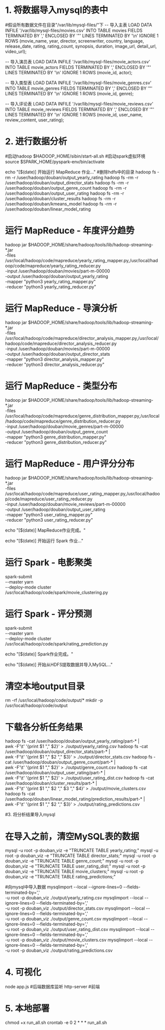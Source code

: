 # 1. 将数据导入mysql的表中
#假设所有数据文件在目录"/var/lib/mysql-files/"下
-- 导入主表
LOAD DATA INFILE '/var/lib/mysql-files/movies.csv'
INTO TABLE movies
FIELDS TERMINATED BY ',' 
ENCLOSED BY '"'
LINES TERMINATED BY '\n'
IGNORE 1 ROWS
(movie_name, year, director, screenwriter, country, language,
 release_date, rating, rating_count, synopsis, duration, image_url,
 detail_url, video_url);

-- 导入演员表
LOAD DATA INFILE '/var/lib/mysql-files/movie_actors.csv'
INTO TABLE movie_actors
FIELDS TERMINATED BY ',' 
ENCLOSED BY '"'
LINES TERMINATED BY '\n'
IGNORE 1 ROWS
(movie_id, actor);

-- 导入类型表
LOAD DATA INFILE '/var/lib/mysql-files/movie_genres.csv'
INTO TABLE movie_genres
FIELDS TERMINATED BY ',' 
ENCLOSED BY '"'
LINES TERMINATED BY '\n'
IGNORE 1 ROWS
(movie_id, genre);

-- 导入评论表
LOAD DATA INFILE '/var/lib/mysql-files/movie_reviews.csv'
INTO TABLE movie_reviews
FIELDS TERMINATED BY ',' 
ENCLOSED BY '"'
LINES TERMINATED BY '\n'
IGNORE 1 ROWS
(movie_id, user_name, review_content, user_rating);


# 2. 进行数据分析
#启动hadoop
$HADOOP_HOME/sibin/start-all.sh
#启动spark虚拟环境
source $SPARK_HOME/pyspark-env/bin/activate

echo "[$(date)] 开始运行 MapReduce 作业..."
#删除hdfs中的目录
hadoop fs -rm -r /user/hadoop/douban/output_yearly_rating
hadoop fs -rm -r /user/hadoop/douban/output_director_stats
hadoop fs -rm -r /user/hadoop/douban/output_genre_count
hadoop fs -rm -r /user/hadoop/douban/output_user_rating
hadoop fs -rm -r /user/hadoop/douban/cluster_results
hadoop fs -rm -r /user/hadoop/douban/kmeans_model
hadoop fs -rm -r /user/hadoop/douban/linear_model_rating

# 运行 MapReduce - 年度评分趋势
hadoop jar $HADOOP_HOME/share/hadoop/tools/lib/hadoop-streaming-*.jar \
  -files /usr/local/hadoop/code/mapreduce/yearly_rating_mapper.py,/usr/local/hadoop/code/mapreduce/yearly_rating_reducer.py \
  -input /user/hadoop/douban/movies/part-m-00000 \
  -output /user/hadoop/douban/output_yearly_rating \
  -mapper "python3 yearly_rating_mapper.py" \
  -reducer "python3 yearly_rating_reducer.py"

# 运行 MapReduce - 导演分析
hadoop jar $HADOOP_HOME/share/hadoop/tools/lib/hadoop-streaming-*.jar \
  -files /usr/local/hadoop/code/mapreduce/director_analysis_mapper.py,/usr/local/hadoop/code/mapreduce/director_analysis_reducer.py \
  -input /user/hadoop/douban/movies/part-m-00000 \
  -output /user/hadoop/douban/output_director_stats \
  -mapper "python3 director_analysis_mapper.py" \
  -reducer "python3 director_analysis_reducer.py"

# 运行 MapReduce - 类型分布
hadoop jar $HADOOP_HOME/share/hadoop/tools/lib/hadoop-streaming-*.jar \
  -files /usr/local/hadoop/code/mapreduce/genre_distribution_mapper.py,/usr/local/hadoop/code/mapreduce/genre_distribution_reducer.py \
  -input /user/hadoop/douban/movie_genres/part-m-00000 \
  -output /user/hadoop/douban/output_genre_count \
  -mapper "python3 genre_distribution_mapper.py" \
  -reducer "python3 genre_distribution_reducer.py"

# 运行 MapReduce - 用户评分分布
hadoop jar $HADOOP_HOME/share/hadoop/tools/lib/hadoop-streaming-*.jar \
  -files /usr/local/hadoop/code/mapreduce/user_rating_mapper.py,/usr/local/hadoop/code/mapreduce/user_rating_reducer.py \
  -input /user/hadoop/douban/movie_reviews/part-m-00000 \
  -output /user/hadoop/douban/output_user_rating \
  -mapper "python3 user_rating_mapper.py" \
  -reducer "python3 user_rating_reducer.py"

echo "[$(date)] MapReduce作业完成。"

echo "[$(date)] 开始运行 Spark 作业..."

# 运行 Spark - 电影聚类
spark-submit \
  --master yarn \
  --deploy-mode cluster \
  /usr/local/hadoop/code/spark/movie_clustering.py

# 运行 Spark - 评分预测
spark-submit \
  --master yarn \
  --deploy-mode cluster \
  /usr/local/hadoop/code/spark/rating_prediction.py

echo "[$(date)] Spark作业完成。"

echo "[$(date)] 开始从HDFS提取数据并导入MySQL..."

# 清空本地output目录
rm -rf /usr/local/hadoop/code/output/*
mkdir -p /usr/local/hadoop/code/output

# 下载各分析任务结果
hadoop fs -cat /user/hadoop/douban/output_yearly_rating/part-* | \
  awk -F'\t' '{print $1 "," $2}' > ./output/yearly_rating.csv
hadoop fs -cat /user/hadoop/douban/output_director_stats/part-* | \
  awk -F'\t' '{print $1 "," $2 "," $3}' > ./output/director_stats.csv
hadoop fs -cat /user/hadoop/douban/output_genre_count/part-* | \
  awk -F'\t' '{print $1 "," $2}' > ./output/genre_count.csv
hadoop fs -cat /user/hadoop/douban/output_user_rating/part-* | \
  awk -F'\t' '{print $1 "," $2}' > ./output/user_rating_dist.csv
hadoop fs -cat /user/hadoop/douban/cluster_results/part-* | \
  awk -F'\t' '{print $1 "," $2 "," $3 "," $4}' > ./output/movie_clusters.csv
hadoop fs -cat /user/hadoop/douban/linear_model_rating/prediction_results/part-* | \
  awk -F'\t' '{print $1 "," $2 "," $3}' > ./output/rating_predictions.csv


#3. 将分析结果导入mysql
# 在导入之前，清空MySQL表的数据
mysql -u root -p douban_viz -e "TRUNCATE TABLE yearly_rating;"
mysql -u root -p douban_viz -e "TRUNCATE TABLE director_stats;"
mysql -u root -p douban_viz -e "TRUNCATE TABLE genre_count;"
mysql -u root -p douban_viz -e "TRUNCATE TABLE user_rating_dist;"
mysql -u root -p douban_viz -e "TRUNCATE TABLE movie_clusters;"
mysql -u root -p douban_viz -e "TRUNCATE TABLE rating_predictions;"

#向mysql中导入数据
mysqlimport --local --ignore-lines=0 --fields-terminated-by=',' \
  -u root -p douban_viz ./output/yearly_rating.csv
mysqlimport --local --ignore-lines=0 --fields-terminated-by=',' \
  -u root -p douban_viz ./output/director_stats.csv
mysqlimport --local --ignore-lines=0 --fields-terminated-by=',' \
  -u root -p douban_viz ./output/genre_count.csv
mysqlimport --local --ignore-lines=0 --fields-terminated-by=',' \
  -u root -p douban_viz ./output/user_rating_dist.csv
mysqlimport --local --ignore-lines=0 --fields-terminated-by=',' \
  -u root -p douban_viz ./output/movie_clusters.csv
mysqlimport --local --ignore-lines=0 --fields-terminated-by=',' \
  -u root -p douban_viz ./output/rating_predictions.csv

# 4. 可视化
node app.js		#后端数据库监听
http-server		#前端

# 5. 本地部署
chmod +x run_all.sh
crontab -e
0 2 * * * run_all.sh
